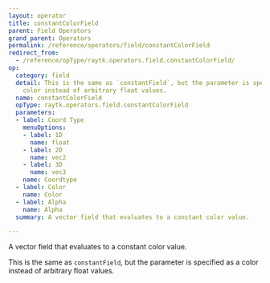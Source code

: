 ```yaml
---
layout: operator
title: constantColorField
parent: Field Operators
grand_parent: Operators
permalink: /reference/operators/field/constantColorField
redirect_from:
  - /reference/opType/raytk.operators.field.constantColorField/
op:
  category: field
  detail: This is the same as `constantField`, but the parameter is specified as a
    color instead of arbitrary float values.
  name: constantColorField
  opType: raytk.operators.field.constantColorField
  parameters:
  - label: Coord Type
    menuOptions:
    - label: 1D
      name: float
    - label: 2D
      name: vec2
    - label: 3D
      name: vec3
    name: Coordtype
  - label: Color
    name: Color
  - label: Alpha
    name: Alpha
  summary: A vector field that evaluates to a constant color value.

---
```



A vector field that evaluates to a constant color value.

This is the same as `constantField`, but the parameter is specified as a color instead of arbitrary float values.